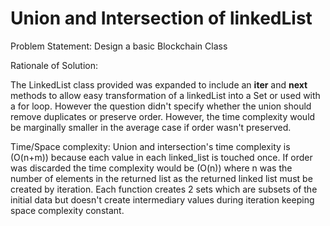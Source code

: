 
# Union and Intersection of linkedList

Problem Statement: Design a basic Blockchain Class

Rationale of Solution:

The LinkedList class provided was expanded to include an __iter__ and __next__ methods to allow easy transformation of a linkedList into a Set or used with a for loop. However the question didn't specify whether the union should remove duplicates or preserve order. However, the time complexity would be marginally smaller in the average case if order wasn't preserved.

Time/Space complexity:
  Union and intersection's time complexity is (O(n+m)) because each value in each linked_list is touched once. If order was discarded the time complexity would be (O(n)) where n was the number of elements in the returned list as the returned linked list must be created by iteration. Each function creates 2 sets which are subsets of the initial data but doesn't create intermediary values during iteration keeping space complexity constant.
